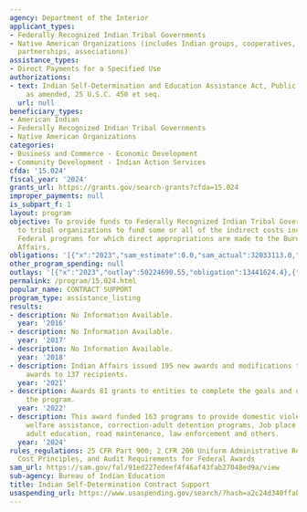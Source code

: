 ```yaml
---
agency: Department of the Interior
applicant_types:
- Federally Recognized Indian Tribal Governments
- Native American Organizations (includes Indian groups, cooperatives, corporations,
  partnerships, associations)
assistance_types:
- Direct Payments for a Specified Use
authorizations:
- text: Indian Self-Determination and Education Assistance Act, Public Law 93-638,
    as amended, 25 U.S.C. 450 et seq.
  url: null
beneficiary_types:
- American Indian
- Federally Recognized Indian Tribal Governments
- Native American Organizations
categories:
- Business and Commerce - Economic Development
- Community Development - Indian Action Services
cfda: '15.024'
fiscal_year: '2024'
grants_url: https://grants.gov/search-grants?cfda=15.024
improper_payments: null
is_subpart_f: 1
layout: program
objective: To provide funds to Federally Recognized Indian Tribal Governments and
  to tribal organizations to fund some or all of the indirect costs incurred in administering
  Federal programs for which direct appropriations are made to the Bureau of Indian
  Affairs.
obligations: '[{"x":"2023","sam_estimate":0.0,"sam_actual":32033113.0,"usa_spending_actual":32033113.46},{"x":"2024","sam_estimate":0.0,"sam_actual":38403469.0,"usa_spending_actual":39971431.3},{"x":"2025","sam_estimate":0.0,"sam_actual":30000000.0,"usa_spending_actual":24598871.64}]'
other_program_spending: null
outlays: '[{"x":"2023","outlay":50224690.55,"obligation":13441624.4},{"x":"2024","outlay":142125165.42,"obligation":28333832.9},{"x":"2025","outlay":127398445.66,"obligation":13960471.64}]'
permalink: /program/15.024.html
popular_name: CONTRACT SUPPORT
program_type: assistance_listing
results:
- description: No Information Available.
  year: '2016'
- description: No Information Available.
  year: '2017'
- description: No Information Available.
  year: '2018'
- description: Indian Affairs issued 195 new awards and modifications to existing
    awards to 137 recipients.
  year: '2021'
- description: Awards 81 grants to entities to complete the goals and objectives of
    the program.
  year: '2022'
- description: This award funded 163 programs to provide domestic violence funds,
    welfare assistance, correction-adult detention programs, Job place and tribal
    adult education, road maintenance, law enforcement and others.
  year: '2024'
rules_regulations: 25 CFR Part 900; 2 CFR 200 Uniform Administrative Requirements,
  Cost Principles, and Audit Requirements for Federal Awards
sam_url: https://sam.gov/fal/91ed227edeef4f46af43fab27048ed9a/view
sub-agency: Bureau of Indian Education
title: Indian Self-Determination Contract Support
usaspending_url: https://www.usaspending.gov/search/?hash=a2c24d340ffabf0ac694fbd6417df027
---
```

